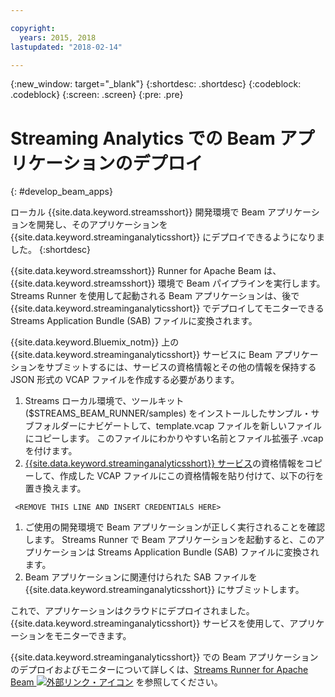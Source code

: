 ```yaml
---

copyright:
  years: 2015, 2018
lastupdated: "2018-02-14"

---
```


<!-- Attribute definitions -->
{:new_window: target="_blank"}
{:shortdesc: .shortdesc}
{:codeblock: .codeblock}
{:screen: .screen}
{:pre: .pre}

# Streaming Analytics での Beam アプリケーションのデプロイ
{: #develop_beam_apps}

ローカル {{site.data.keyword.streamsshort}} 開発環境で Beam アプリケーションを開発し、そのアプリケーションを {{site.data.keyword.streaminganalyticsshort}} にデプロイできるようになりました。
{:shortdesc}

{{site.data.keyword.streamsshort}} Runner for Apache Beam は、{{site.data.keyword.streamsshort}} 環境で Beam パイプラインを実行します。 Streams Runner を使用して起動される Beam アプリケーションは、後で {{site.data.keyword.streaminganalyticsshort}} でデプロイしてモニターできる Streams Application Bundle (SAB) ファイルに変換されます。

{{site.data.keyword.Bluemix_notm}} 上の {{site.data.keyword.streaminganalyticsshort}} サービスに Beam アプリケーションをサブミットするには、サービスの資格情報とその他の情報を保持する JSON 形式の VCAP ファイルを作成する必要があります。

1. Streams ローカル環境で、ツールキット ($STREAMS_BEAM_RUNNER/samples) をインストールしたサンプル・サブフォルダーにナビゲートして、template.vcap ファイルを新しいファイルにコピーします。 このファイルにわかりやすい名前とファイル拡張子 .vcap を付けます。
1. [{{site.data.keyword.streaminganalyticsshort}} サービス](/docs/services/StreamingAnalytics/r_vcap_services.html)の資格情報をコピーして、作成した VCAP ファイルにこの資格情報を貼り付けて、以下の行を置き換えます。
```
 <REMOVE THIS LINE AND INSERT CREDENTIALS HERE>
 ```
1. ご使用の開発環境で Beam アプリケーションが正しく実行されることを確認します。 Streams Runner で Beam アプリケーションを起動すると、このアプリケーションは Streams Application Bundle (SAB) ファイルに変換されます。
1. Beam アプリケーションに関連付けられた SAB ファイルを {{site.data.keyword.streaminganalyticsshort}} にサブミットします。

これで、アプリケーションはクラウドにデプロイされました。 {{site.data.keyword.streaminganalyticsshort}} サービスを使用して、アプリケーションをモニターできます。

{{site.data.keyword.streaminganalyticsshort}} での Beam アプリケーションのデプロイおよびモニターについて詳しくは、[Streams Runner for Apache Beam ![外部リンク・アイコン](../../icons/launch-glyph.svg "外部リンク・アイコン")](https://ibmstreams.github.io/streamsx.documentation/docs/beamrunner/beamrunner-1-intro/) を参照してください。
